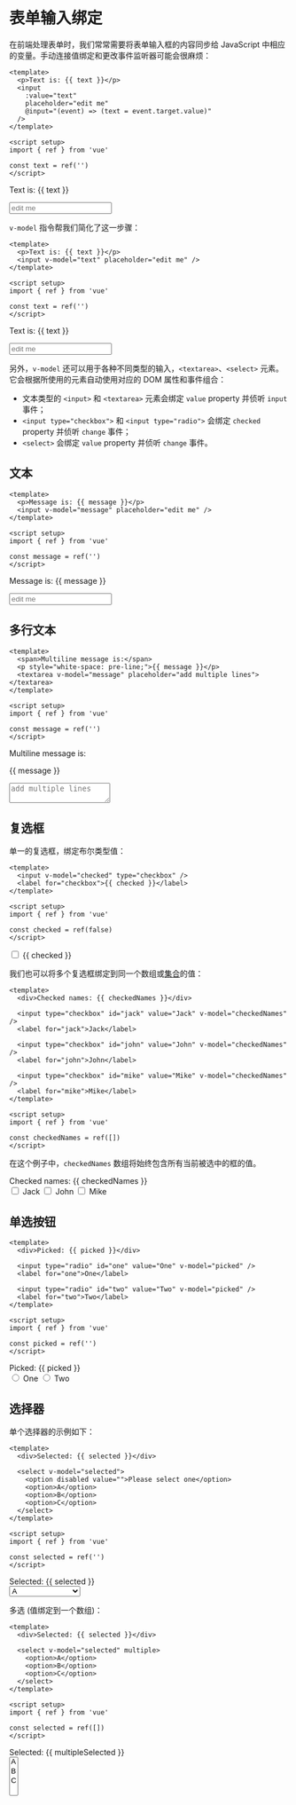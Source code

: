 <script setup>
import { ref } from 'vue'

const text = ref('')

const message = ref('')

const multilineMessage = ref('')

const checked = ref(false)

const checkedNames = ref([])

const picked = ref('')

const selected = ref('')

const multipleSelected = ref([])
</script>

# 表单输入绑定

在前端处理表单时，我们常常需要将表单输入框的内容同步给 JavaScript 中相应的变量。手动连接值绑定和更改事件监听器可能会很麻烦：

```vue
<template>
  <p>Text is: {{ text }}</p>
  <input
    :value="text"
    placeholder="edit me"
    @input="(event) => (text = event.target.value)"
  />
</template>

<script setup>
import { ref } from 'vue'

const text = ref('')
</script>
```

<div class="demo">
  <p>Text is: {{ text }}</p>
  <input :value="text" placeholder="edit me" @input="(event) => (text = event.target.value)" />
</div>

`v-model` 指令帮我们简化了这一步骤：

```vue
<template>
  <p>Text is: {{ text }}</p>
  <input v-model="text" placeholder="edit me" />
</template>

<script setup>
import { ref } from 'vue'

const text = ref('')
</script>
```

<div class="demo">
  <p>Text is: {{ text }}</p>
  <input v-model="text" placeholder="edit me" />
</div>

另外，`v-model` 还可以用于各种不同类型的输入，`<textarea>`、`<select>` 元素。它会根据所使用的元素自动使用对应的 DOM 属性和事件组合：

- 文本类型的 `<input>` 和 `<textarea>` 元素会绑定 `value` property 并侦听 `input` 事件；
- `<input type="checkbox">` 和 `<input type="radio">` 会绑定 `checked` property 并侦听 `change` 事件；
- `<select>` 会绑定 `value` property 并侦听 `change` 事件。

## 文本

```vue
<template>
  <p>Message is: {{ message }}</p>
  <input v-model="message" placeholder="edit me" />
</template>

<script setup>
import { ref } from 'vue'

const message = ref('')
</script>
```

<div class="demo">
  <p>Message is: {{ message }}</p>
  <input v-model="message" placeholder="edit me" />
</div>

## 多行文本

```vue
<template>
  <span>Multiline message is:</span>
  <p style="white-space: pre-line;">{{ message }}</p>
  <textarea v-model="message" placeholder="add multiple lines"></textarea>
</template>

<script setup>
import { ref } from 'vue'

const message = ref('')
</script>
```

<div class="demo">
  <span>Multiline message is:</span>
  <p style="white-space: pre-line;">{{ message }}</p>
  <textarea v-model="message" placeholder="add multiple lines"></textarea>
</div>

## 复选框

单一的复选框，绑定布尔类型值：

```vue
<template>
  <input v-model="checked" type="checkbox" />
  <label for="checkbox">{{ checked }}</label>
</template>

<script setup>
import { ref } from 'vue'

const checked = ref(false)
</script>
```

<div class="demo">
  <input v-model="checked" type="checkbox" />
  <label for="checkbox">{{ checked }}</label>
</div>

我们也可以将多个复选框绑定到同一个数组或[集合](https://developer.mozilla.org/en-US/docs/Web/JavaScript/Reference/Global_Objects/Set)的值：

```vue
<template>
  <div>Checked names: {{ checkedNames }}</div>

  <input type="checkbox" id="jack" value="Jack" v-model="checkedNames" />
  <label for="jack">Jack</label>

  <input type="checkbox" id="john" value="John" v-model="checkedNames" />
  <label for="john">John</label>

  <input type="checkbox" id="mike" value="Mike" v-model="checkedNames" />
  <label for="mike">Mike</label>
</template>

<script setup>
import { ref } from 'vue'

const checkedNames = ref([])
</script>
```

在这个例子中，`checkedNames` 数组将始终包含所有当前被选中的框的值。

<div class="demo">
  <div>Checked names: {{ checkedNames }}</div>

  <input type="checkbox" id="jack" value="Jack" v-model="checkedNames" />
  <label for="jack">Jack</label>

  <input type="checkbox" id="john" value="John" v-model="checkedNames" />
  <label for="john">John</label>

  <input type="checkbox" id="mike" value="Mike" v-model="checkedNames" />
  <label for="mike">Mike</label>
</div>

## 单选按钮

```vue
<template>
  <div>Picked: {{ picked }}</div>

  <input type="radio" id="one" value="One" v-model="picked" />
  <label for="one">One</label>

  <input type="radio" id="two" value="Two" v-model="picked" />
  <label for="two">Two</label>
</template>

<script setup>
import { ref } from 'vue'

const picked = ref('')
</script>
```

<div class="demo">
  <div>Picked: {{ picked }}</div>

  <input type="radio" id="one" value="One" v-model="picked" />
  <label for="one">One</label>

  <input type="radio" id="two" value="Two" v-model="picked" />
  <label for="two">Two</label>
</div>

## 选择器

单个选择器的示例如下：

```vue
<template>
  <div>Selected: {{ selected }}</div>

  <select v-model="selected">
    <option disabled value="">Please select one</option>
    <option>A</option>
    <option>B</option>
    <option>C</option>
  </select>
</template>

<script setup>
import { ref } from 'vue'

const selected = ref('')
</script>
```

<div class="demo">
  <div>Selected: {{ selected }}</div>

  <select v-model="selected">
    <option disabled value="">Please select one</option>
    <option>A</option>
    <option>B</option>
    <option>C</option>
  </select>
</div>

多选 (值绑定到一个数组)：

```vue
<template>
  <div>Selected: {{ selected }}</div>

  <select v-model="selected" multiple>
    <option>A</option>
    <option>B</option>
    <option>C</option>
  </select>
</template>

<script setup>
import { ref } from 'vue'

const selected = ref([])
</script>
```

<div class="demo">
  <div>Selected: {{ multipleSelected }}</div>

  <select v-model="multipleSelected" multiple>
    <option>A</option>
    <option>B</option>
    <option>C</option>
  </select>
</div>
